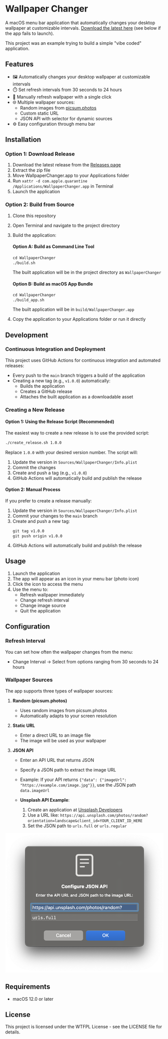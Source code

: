 # Wallpaper Changer

A macOS menu bar application that automatically changes your desktop wallpaper at customizable intervals. [Download the latest here](https://github.com/bunchsoft/WallpaperChanger/releases/latest) (see below if the app fails to launch).

This project was an example trying to build a simple "vibe coded" application.

## Features

-   🖼️ Automatically changes your desktop wallpaper at customizable intervals
-   ⏱️ Set refresh intervals from 30 seconds to 24 hours
-   🔄 Manually refresh wallpaper with a single click
-   🌐 Multiple wallpaper sources:
    -   Random images from [picsum.photos](https://picsum.photos)
    -   Custom static URL
    -   JSON API with selector for dynamic sources
-   ⚙️ Easy configuration through menu bar

## Installation

### Option 1: Download Release

1. Download the latest release from the [Releases page](https://github.com/bunchsoft/WallpaperChanger/releases)
2. Extract the zip file
3. Move WallpaperChanger.app to your Applications folder
4. Run `xattr -d com.apple.quarantine /Applications/WallpaperChanger.app` in Terminal
5. Launch the application

### Option 2: Build from Source

1. Clone this repository
2. Open Terminal and navigate to the project directory
3. Build the application:

    #### Option A: Build as Command Line Tool

    ```
    cd WallpaperChanger
    ./build.sh
    ```

    The built application will be in the project directory as `WallpaperChanger`

    #### Option B: Build as macOS App Bundle

    ```
    cd WallpaperChanger
    ./build_app.sh
    ```

    The built application will be in `build/WallpaperChanger.app`

4. Copy the application to your Applications folder or run it directly

## Development

### Continuous Integration and Deployment

This project uses GitHub Actions for continuous integration and automated releases:

-   Every push to the `main` branch triggers a build of the application
-   Creating a new tag (e.g., `v1.0.0`) automatically:
    -   Builds the application
    -   Creates a GitHub release
    -   Attaches the built application as a downloadable asset

### Creating a New Release

#### Option 1: Using the Release Script (Recommended)

The easiest way to create a new release is to use the provided script:

```bash
./create_release.sh 1.0.0
```

Replace `1.0.0` with your desired version number. The script will:

1. Update the version in `Sources/WallpaperChanger/Info.plist`
2. Commit the changes
3. Create and push a tag (e.g., `v1.0.0`)
4. GitHub Actions will automatically build and publish the release

#### Option 2: Manual Process

If you prefer to create a release manually:

1. Update the version in `Sources/WallpaperChanger/Info.plist`
2. Commit your changes to the `main` branch
3. Create and push a new tag:
    ```
    git tag v1.0.0
    git push origin v1.0.0
    ```
4. GitHub Actions will automatically build and publish the release

## Usage

1. Launch the application
2. The app will appear as an icon in your menu bar (photo icon)
3. Click the icon to access the menu
4. Use the menu to:
    - Refresh wallpaper immediately
    - Change refresh interval
    - Change image source
    - Quit the application

## Configuration

### Refresh Interval

You can set how often the wallpaper changes from the menu:

-   Change Interval → Select from options ranging from 30 seconds to 24 hours

### Wallpaper Sources

The app supports three types of wallpaper sources:

1. **Random (picsum.photos)**

    - Uses random images from picsum.photos
    - Automatically adapts to your screen resolution

2. **Static URL**

    - Enter a direct URL to an image file
    - The image will be used as your wallpaper

3. **JSON API**

    - Enter an API URL that returns JSON
    - Specify a JSON path to extract the image URL
    - Example: If your API returns `{"data": {"imageUrl": "https://example.com/image.jpg"}}`, use the JSON path `data.imageUrl`

    - **Unsplash API Example**:
        1. Create an application at [Unsplash Developers](https://unsplash.com/oauth/applications)
        2. Use a URL like: `https://api.unsplash.com/photos/random?orientation=landscape&client_id=YOUR_CLIENT_ID_HERE`
        3. Set the JSON path to `urls.full` or `urls.regular`

![alt text](./assets/unsplash-example.png)

## Requirements

-   macOS 12.0 or later

## License

This project is licensed under the WTFPL License - see the LICENSE file for details.
